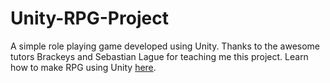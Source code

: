 # Unity-RPG-Project
A simple role playing game developed using Unity. Thanks to the awesome tutors Brackeys and Sebastian Lague for teaching me this project.
Learn how to make RPG using Unity [here](https://www.youtube.com/playlist?list=PLPV2KyIb3jR4KLGCCAciWQ5qHudKtYeP7).
